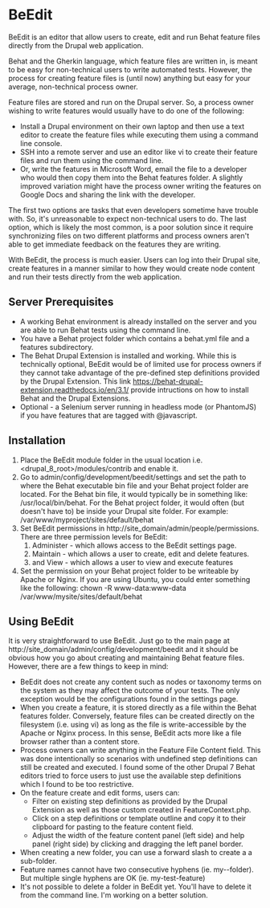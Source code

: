# BeEdit

BeEdit is an editor that allow users to create, edit and run Behat
feature files directly from the Drupal web application.

Behat and the Gherkin language, which feature files are written in, is
meant to be easy for non-technical users to write automated tests. 
However, the process for creating feature files is (until now) anything
but easy for your average, non-technical process owner. 

Feature files are stored and run on the Drupal server. So, a process
owner wishing to write features would usually have to do one of the 
following: 

* Install a Drupal environment on their own laptop and then use a
  text editor to create the feature files while executing them using
  a command line console.
* SSH into a remote server and use an editor like vi to create their 
  feature files and run them using the command line.
* Or, write the features in Microsoft Word, email the file to a
  developer who would then copy them into the Behat features folder.
  A slightly improved variation might have the process owner writing
  the features on Google Docs and sharing the link with the developer.
     
The first two options are tasks that even developers sometime have 
trouble with. So, it's unreasonable to expect non-technical users to do.
The last option, which is likely the most common, is a poor solution
since it require synchronizing files on two different platforms and
process owners aren't able to get immediate feedback on the features
they are writing.

With BeEdit, the process is much easier. Users can log into their Drupal
site, create features in a manner similar to how they would create node
content and run their tests directly from the web application.

## Server Prerequisites
* A working Behat environment is already installed on the server and
  you are able to run Behat tests using the command line.
* You have a Behat project folder which contains a behat.yml file and
  a features subdirectory.
* The Behat Drupal Extension is installed and working. While this is
  technically optional, BeEdit would be of limited use for process 
  owners if they cannot take advantage of the pre-defined step 
  definitions provided by the Drupal Extension. This link
  https://behat-drupal-extension.readthedocs.io/en/3.1/ provide
  intructions on how to install Behat and the Drupal Extensions.
* Optional - a Selenium server running in headless mode (or PhantomJS)
  if you have features that are tagged with @javascript.
   
## Installation

1. Place the BeEdit module folder in the usual location
   i.e. <drupal_8_root>/modules/contrib and enable it.
1. Go to admin/config/development/beedit/settings and set the path
   to where the Behat executable bin file and your Behat project folder
   are located. For the Behat bin file, it would typically be in 
   something like: /usr/local/bin/behat. For the Behat project 
   folder, it would often (but doesn't have to) be inside your Drupal 
   site folder. For example: /var/www/myproject/sites/default/behat
1. Set BeEdit permissions in http://site_domain/admin/people/permissions.
   There are three permission levels for BeEdit:
     1. Administer - which allows access to the BeEdit settings page.
     1. Maintain - which allows a user to create, edit and delete
      features.
     1. and View - which allows a user to view and execute features
1. Set the permission on your Behat project folder to be writeable
   by Apache or Nginx. If you are using Ubuntu, you could enter 
   something like the following: 
   chown -R www-data:www-data /var/www/mysite/sites/default/behat
   
## Using BeEdit
It is very straightforward to use BeEdit. Just go to the main page at
http://site_domain/admin/config/development/beedit and it should be
obvious how you go about creating and maintaining Behat feature files.
However, there are a few things to keep in mind:

* BeEdit does not create any content such as nodes or taxonomy terms on
  the system as they may affect the outcome of your tests. The only
  exception would be the configurations found in the settings page.
* When you create a feature, it is stored directly as a 
  file within the Behat features folder. Conversely, feature files
  can be created directly on the filesystem (i.e. using vi) as long as
  the file is write-accessible by the Apache or Nginx process. In this
  sense, BeEdit acts more like a file browser rather than a content
  store.  
* Process owners can write anything in the Feature File Content field. 
  This was done intentionally so scenarios with undefined step 
  definitions can still be created and executed. I found some of the 
  other Drupal 7 Behat editors tried to force users to just use the 
  available step definitions which I found to be too restrictive.
* On the feature create and edit forms, users can:
    * Filter on existing step definitions as provided by the Drupal
      Extension as well as those custom created in FeatureContext.php.
    * Click on a step definitions or template outline and 
      copy it to their clipboard for pasting to the feature content
      field.
    * Adjust the width of the feature content panel (left side) and
      help panel (right side) by clicking and dragging the left panel
      border.
* When creating a new folder, you can use a forward slash to create a
  a sub-folder. 
* Feature names cannot have two consecutive hyphens (ie. my--folder). 
  But multiple single hyphens are OK (ie. my-test-feature)
* It's not possible to delete a folder in BeEdit yet. You'll have to
  delete it from the command line. I'm working on a better solution.
